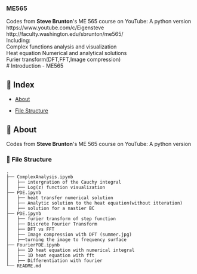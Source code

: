 <h3>ME565 </h3>
Codes from <b>Steve Brunton</b>'s ME 565 course on YouTube: A python version</br>
https://www.youtube.com/c/Eigensteve</br>
http://faculty.washington.edu/sbrunton/me565/</br>
Including:</br>
Complex functions analysis and visualization</br>
Heat equation Numerical and analytical solutions</br>
Furier transform(DFT,FFT,Image compression)</br>
# Introduction
- ME565

## :ledger: Index

- [About](#beginner-about)

- [File Structure](#file_folder-file-structure)

##  :beginner: About
Codes from <b>Steve Brunton</b>'s ME 565 course on YouTube: A python version</br>

###  :file_folder: File Structure

```
.
├── ComplexAnalysis.ipynb
│   ├── intergration of the Cauchy integral
│   ├── Log(z) function visualization
├── PDE.ipynb
│   ├── heat transfer numerical solution
│   ├── Analytic solution to the heat equation(without itteration)
│   ├── solution for a nastier BC
├── PDE.ipynb
│   ├── furier transform of step function
│   ├── Discrete Fourier Transform
│   ├── DFT vs FFT
│   ├── Image compression with DFT (summer.jpg)
│   ├──turning the image to frequency surface
├── FourierPDE.ipynb
│   ├── 1D heat equation with numerical integral
│   ├── 1D heat equation with fft
│   ├── Differentiation with fourier
└── README.md
```

